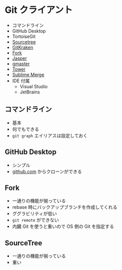 # Git クライアント

- コマンドライン
- GitHub Desktop
- TortoiseGit
- [Sourcetree](https://www.sourcetreeapp.com/)
- [GitKraken](https://www.gitkraken.com/)
- [Fork](https://git-fork.com/)
- [Jasper](https://jasperapp.io/)
- [gmaster](https://gmaster.io/)
- [Tower](https://www.git-tower.com/windows)
- [Sublime Merge](https://www.sublimemerge.com/)
- IDE 付属
  - Visual Studio
  - JetBrains

## コマンドライン
- 基本
- 何でもできる
- `git graph` エイリアスは設定しておく

## GitHub Desktop
- シンプル
- [github.com](https://github.com/) からクローンができる

## Fork
- 一通りの機能が揃っている
- rebase 時にバックアップブランチを作成してくれる
- ググラビリティが低い
- `git remote` ができない
- 内臓 Git を使うと重いので OS 側の Git を指定する

## SourceTree
- 一通りの機能が揃っている
- 重い
